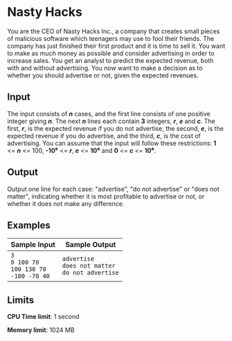 # Nasty Hacks

You are the CEO of Nasty Hacks Inc., a company that creates small pieces of malicious software which teenagers may use to fool their friends. The company has just finished their first product and it is time to sell it. You want to make as much money as possible and consider advertising in order to increase sales. You get an analyst to predict the expected revenue, both with and without advertising. You now want to make a decision as to whether you should advertise or not, given the expected revenues.

## Input

The input consists of _**n**_ cases, and the first line consists of one positive integer giving _**n**_. The next _**n**_ lines each contain **3** integers, _**r**_, _**e**_ and _**c**_. The first, _**r**_, is the expected revenue if you do not advertise, the second, _**e**_, is the expected revenue if you do advertise, and the third, _**c**_, is the cost of advertising. You can assume that the input will follow these restrictions: **1** <= _**n**_ <= 100, **-10⁶** <= _**r**_, _**e**_ <= **10⁶** and **0** <= _**c**_ <= **10⁶**.

## Output

Output one line for each case: "advertise", "do not advertise" or "does not matter", indicating whether it is most profitable to advertise or not, or whether it does not make any difference.

## Examples

Sample Input | Sample Output
-|-
`3`<br>`0 100 70`<br>`100 130 70`<br>`-100 -70 40` | `advertise`<br>`does not matter`<br>`do not advertise`

## Limits

**CPU Time limit**: 1 second

**Memory limit**: 1024 MB

